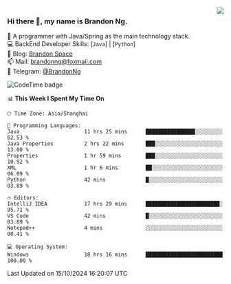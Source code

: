 <img  align="right" src="https://github-readme-stats-brandon0824.vercel.app/api/top-langs/?username=brandon0824&layout=compact">

### Hi there 👋, my name is Brandon Ng.

🌱 A programmer with Java/Spring as the main technology stack.  
💻 BackEnd Developer Skills: [`Java`] | [`Python`]  
📝 Blog: [Brandon Space](https://brandonng.tech)  
📫 Mail: brandonng@foxmail.com  
📰 Telegram: [@BrandonNg](https://t.me/BrandonNg24)  

![CodeTime badge](https://img.shields.io/endpoint?style=flat-square&url=https%3A%2F%2Fapi.codetime.dev%2Fshield%3Fid%3D128%26project%3D%26in%3D604800000)

<!--START_SECTION:waka-->
📊 **This Week I Spent My Time On** 

```text
🕑︎ Time Zone: Asia/Shanghai

💬 Programming Languages: 
Java                     11 hrs 25 mins      ████████████████░░░░░░░░░   62.53 % 
Java Properties          2 hrs 22 mins       ███░░░░░░░░░░░░░░░░░░░░░░   13.00 % 
Properties               1 hr 59 mins        ███░░░░░░░░░░░░░░░░░░░░░░   10.92 % 
XML                      1 hr 6 mins         ██░░░░░░░░░░░░░░░░░░░░░░░   06.09 % 
Python                   42 mins             █░░░░░░░░░░░░░░░░░░░░░░░░   03.89 % 

🔥 Editors: 
IntelliJ IDEA            17 hrs 29 mins      ████████████████████████░   95.71 % 
VS Code                  42 mins             █░░░░░░░░░░░░░░░░░░░░░░░░   03.89 % 
Notepad++                4 mins              ░░░░░░░░░░░░░░░░░░░░░░░░░   00.41 % 

💻 Operating System: 
Windows                  18 hrs 16 mins      █████████████████████████   100.00 % 
```


 Last Updated on 15/10/2024 16:20:07 UTC
<!--END_SECTION:waka-->
